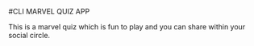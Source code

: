 #CLI MARVEL QUIZ APP

This is a marvel quiz which is fun to play and you can share within your social circle.